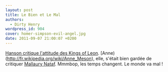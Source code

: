 ```yaml
---
layout: post
title: Le Bien et Le Mal
authors:
  - Dirty Henry
wordpress_id: 904
cover: homer-simpson-evil-angel.jpg
date: 2011-09-07 21:00:07 +0200
---
```


[Hanson critique l'attitude des Kings of
Leon](http://www.nme.com/news/kings-of-leon/58619).
[Anne)(http://fr.wikipedia.org/wiki/Anne_Meson), elle, s'était bien gardée de
critiquer
[Mallaury Nataf](http://fr.wikipedia.org/wiki/Mallaury_Nataf#Pol.C3.A9mique_autour_de_sa_prestation_au_Jacky_Show).
Mmmbop, les temps changent. Le monde va mal !
